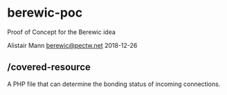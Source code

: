 # berewic-poc
Proof of Concept for the Berewic idea 

Alistair Mann	 berewic@pectw.net    2018-12-26

## /covered-resource
A PHP file that can determine the bonding status of incoming connections.


